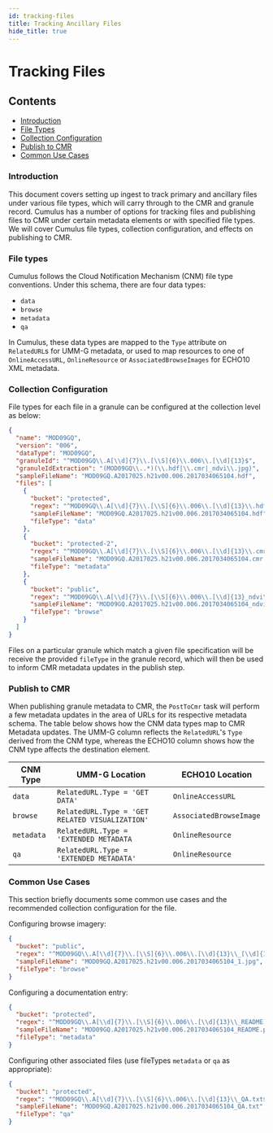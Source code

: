 ```yaml
---
id: tracking-files
title: Tracking Ancillary Files
hide_title: true
---
```


# Tracking Files

## Contents

* [Introduction](#introduction)
* [File Types](#file-types)
* [Collection Configuration](#collection-configuration)
* [Publish to CMR](#publish-to-cmr)
* [Common Use Cases](#common-use-cases)

### Introduction

This document covers setting up ingest to track primary and ancillary files under various file types, which will carry through to the CMR and granule record.
Cumulus has a number of options for tracking files and publishing files to CMR under certain metadata elements or with specified file types.
We will cover Cumulus file types, collection configuration, and effects on publishing to CMR.

### File types

Cumulus follows the Cloud Notification Mechanism (CNM) file type conventions. Under this schema, there are four data types:

* `data`
* `browse`
* `metadata`
* `qa`

In Cumulus, these data types are mapped to the `Type` attribute on `RelatedURL`s for UMM-G metadata, or used to map
resources to one of `OnlineAccessURL`, `OnlineResource` or `AssociatedBrowseImages` for ECHO10 XML metadata.

### Collection Configuration

File types for each file in a granule can be configured at the collection level as below:

```json
{
  "name": "MOD09GQ",
  "version": "006",
  "dataType": "MOD09GQ",
  "granuleId": "^MOD09GQ\\.A[\\d]{7}\\.[\\S]{6}\\.006\\.[\\d]{13}$",
  "granuleIdExtraction": "(MOD09GQ\\..*)(\\.hdf|\\.cmr|_ndvi\\.jpg)",
  "sampleFileName": "MOD09GQ.A2017025.h21v00.006.2017034065104.hdf",
  "files": [
    {
      "bucket": "protected",
      "regex": "^MOD09GQ\\.A[\\d]{7}\\.[\\S]{6}\\.006\\.[\\d]{13}\\.hdf$",
      "sampleFileName": "MOD09GQ.A2017025.h21v00.006.2017034065104.hdf",
      "fileType": "data"
    },
    {
      "bucket": "protected-2",
      "regex": "^MOD09GQ\\.A[\\d]{7}\\.[\\S]{6}\\.006\\.[\\d]{13}\\.cmr\\.xml$",
      "sampleFileName": "MOD09GQ.A2017025.h21v00.006.2017034065104.cmr.xml",
      "fileType": "metadata"
    },
    {
      "bucket": "public",
      "regex": "^MOD09GQ\\.A[\\d]{7}\\.[\\S]{6}\\.006\\.[\\d]{13}_ndvi\\.jpg$",
      "sampleFileName": "MOD09GQ.A2017025.h21v00.006.2017034065104_ndvi.jpg",
      "fileType": "browse"
    }
  ]
}
```

Files on a particular granule which match a given file specification will be receive the provided `fileType` in the granule record,
which will then be used to inform CMR metadata updates in the publish step.

### Publish to CMR

When publishing granule metadata to CMR, the `PostToCmr` task will perform a few metadata updates in the area of URLs for its respective metadata schema.
The table below shows how the CNM data types map to CMR Metadata updates.
The UMM-G column reflects the `RelatedURL`'s `Type` derived from the CNM type, whereas the ECHO10 column shows how the CNM type affects the destination element.

|CNM Type |UMM-G Location |ECHO10 Location |
| ------  | ------ | ------ |
| `data` | `RelatedURL.Type = 'GET DATA'` | `OnlineAccessURL` |
| `browse` | `RelatedURL.Type = 'GET RELATED VISUALIZATION'` | `AssociatedBrowseImage` |
| `metadata` | `RelatedURL.Type = 'EXTENDED METADATA` | `OnlineResource` |
| `qa` | `RelatedURL.Type = 'EXTENDED METADATA'` | `OnlineResource` |

### Common Use Cases

This section briefly documents some common use cases and the recommended collection configuration for the file.

Configuring browse imagery:

```json
{
  "bucket": "public",
  "regex": "^MOD09GQ\\.A[\\d]{7}\\.[\\S]{6}\\.006\\.[\\d]{13}\\_[\\d]{1}.jpg$",
  "sampleFileName": "MOD09GQ.A2017025.h21v00.006.2017034065104_1.jpg",
  "fileType": "browse"
}  
```

Configuring a documentation entry:

```json
{
  "bucket": "protected",
  "regex": "^MOD09GQ\\.A[\\d]{7}\\.[\\S]{6}\\.006\\.[\\d]{13}\\_README.pdf$",
  "sampleFileName": "MOD09GQ.A2017025.h21v00.006.2017034065104_README.pdf",
  "fileType": "metadata"
}
```

Configuring other associated files (use fileTypes `metadata` or `qa` as appropriate):

```json
{
  "bucket": "protected",
  "regex": "^MOD09GQ\\.A[\\d]{7}\\.[\\S]{6}\\.006\\.[\\d]{13}\\_QA.txt$",
  "sampleFileName": "MOD09GQ.A2017025.h21v00.006.2017034065104_QA.txt",
  "fileType": "qa"
}
```
